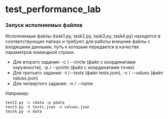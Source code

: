 # test_performance_lab

### Запуск исполняемых файлов
Исполняемые файлы (task1.py, task2.py, task3.py, task4.py) находятся в соответствующих папках и требуют для работы внешние файлы с входящими данными, путь к которым передается в качестве параметров командной строки.
* Для второго задания: -с / --circle (файл с координатами окружности), -p / --points (файл с координатами точек)
* Для третьего задания: -t /--tests (файл tests.json), -v / --values (файл values.json)
* Для четвертого задания: -n / --name

Например:

    test2.py -с сdata -p pdata
    test3.py -t tests.json -v values.json
    test4.py -n data

